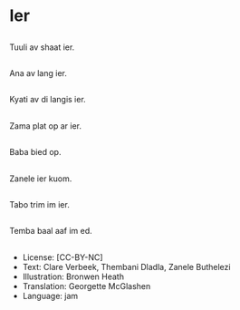 # Ier

##
Tuuli av shaat ier.

##
Ana av lang ier.

##
Kyati av di langis ier.

##
Zama plat op ar ier.

##
Baba bied op.

##
Zanele ier kuom.

##
Tabo trim im ier.

##
Temba baal aaf im ed.

##
* License: [CC-BY-NC]
* Text: Clare Verbeek, Thembani Dladla, Zanele Buthelezi
* Illustration: Bronwen Heath
* Translation: Georgette McGlashen
* Language: jam
